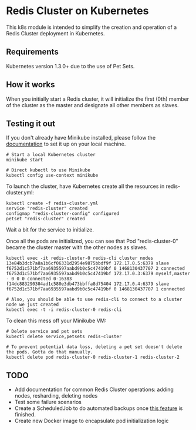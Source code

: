 # Redis Cluster on Kubernetes

This k8s module is intended to simplify the creation and operation of a Redis Cluster deployment in Kubernetes.

## Requirements

Kubernetes version 1.3.0+ due to the use of Pet Sets.

## How it works

When you initially start a Redis cluster, it will initialize the first (0th) member of the cluster as the master and designate all other members as slaves.

## Testing it out

If you don't already have Minikube installed, please follow the [documentation](https://github.com/kubernetes/minikube#installation) to set it up on your local machine.

    # Start a local Kubernetes cluster
    minikube start

    # Direct kubectl to use Minikube
    kubectl config use-context minikube

To launch the cluster, have Kubernetes create all the resources in redis-cluster.yml:

```
kubectl create -f redis-cluster.yml
service "redis-cluster" created
configmap "redis-cluster-config" configured
petset "redis-cluster" created
```

Wait a bit for the service to initialize.

Once all the pods are initialized, you can see that Pod "redis-cluster-0" became the cluster master with the other nodes as slaves.

```
kubectl exec -it redis-cluster-0 redis-cli cluster nodes
13e84b3dcb7a8a1b6cf06331d2954e9875bbdf9f 172.17.0.5:6379 slave f6752d1c571bf7aa6935597aabd9b0c5c47419bf 0 1468130437707 2 connected
f6752d1c571bf7aa6935597aabd9b0c5c47419bf 172.17.0.3:6379 myself,master - 0 0 0 connected 0-16383
f14dc883290304ad1c580e3db473bbffa8d75404 172.17.0.4:6379 slave f6752d1c571bf7aa6935597aabd9b0c5c47419bf 0 1468130437707 1 connected
```

```
# Also, you should be able to use redis-cli to connect to a cluster node we just created
kubectl exec -t -i redis-cluster-0 redis-cli
```

To clean this mess off your Minikube VM:
```
# Delete service and pet sets
kubectl delete service,petsets redis-cluster

# To prevent potential data loss, deleting a pet set doesn't delete the pods. Gotta do that manually.
kubectl delete pod redis-cluster-0 redis-cluster-1 redis-cluster-2
```

## TODO
- Add documentation for common Redis Cluster operations: adding nodes, resharding, deleting nodes
- Test some failure scenarios
- Create a ScheduledJob to do automated backups once [this feature](https://github.com/antirez/redis/issues/2463) is finished.
- Create new Docker image to encapsulate pod initialization logic


